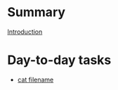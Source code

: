 # Summary

[Introduction](./introduction.md)

# Day-to-day tasks

- [cat filename](./cat-filename.md)